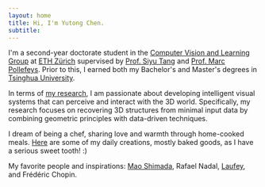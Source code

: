 ```yaml
---
layout: home
title: Hi, I'm Yutong Chen.
subtitle: 
---
```


I'm a second-year doctorate student in the [Computer Vision and Learning Group](https://vlg.inf.ethz.ch/) at [ETH Zürich](https://ethz.ch/en.html) supervised by [Prof. Siyu Tang](https://vlg.inf.ethz.ch/team/Prof-Dr-Siyu-Tang.html) and [Prof. Marc Pollefeys](https://people.inf.ethz.ch/marc.pollefeys/). Prior to this, I earned both my Bachelor's and Master's degrees in [Tsinghua University](https://www.tsinghua.edu.cn/en/).

In terms of [my research](https://chenyutongthu.github.io/publication/), I am passionate about developing intelligent visual systems that can perceive and interact with the 3D world. Specifically, my research focuses on recovering 3D structures from minimal input data by combining geometric principles with data-driven techniques.

I dream of being a chef, sharing love and warmth through home-cooked meals. [Here](https://chenyutongthu.github.io/kitchen/) are some of my daily creations, mostly baked goods, as I have a serious sweet tooth! :)

My favorite people and inspirations: [Mao Shimada](https://www.youtube.com/watch?v=a9lirJRpHEo&pp=ygULbWFvIHNoaWFtZGE%3D), Rafael Nadal, [Laufey](https://www.youtube.com/channel/UChpKl3waLmccNeYH9LGYjUQ), and Frédéric Chopin.
